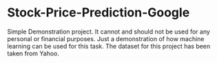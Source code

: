 # Stock-Price-Prediction-Google

Simple Demonstration project. It cannot and should not be used for any personal or financial purposes. Just a demonstration of how machine learning can be used for this task. The dataset for this project has been taken from Yahoo.
